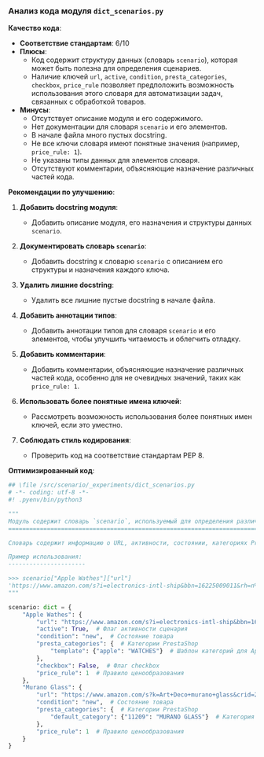 ### **Анализ кода модуля `dict_scenarios.py`**

**Качество кода**:
- **Соответствие стандартам**: 6/10
- **Плюсы**:
    - Код содержит структуру данных (словарь `scenario`), которая может быть полезна для определения сценариев.
    - Наличие ключей `url`, `active`, `condition`, `presta_categories`, `checkbox`, `price_rule` позволяет предположить возможность использования этого словаря для автоматизации задач, связанных с обработкой товаров.
- **Минусы**:
    - Отсутствует описание модуля и его содержимого.
    - Нет документации для словаря `scenario` и его элементов.
    - В начале файла много пустых docstring.
    - Не все ключи словаря имеют понятные значения (например, `price_rule: 1`).
    - Не указаны типы данных для элементов словаря.
    - Отсутствуют комментарии, объясняющие назначение различных частей кода.

**Рекомендации по улучшению**:

1.  **Добавить docstring модуля**:
    - Добавить описание модуля, его назначения и структуры данных `scenario`.

2.  **Документировать словарь `scenario`**:
    - Добавить docstring к словарю `scenario` с описанием его структуры и назначения каждого ключа.

3.  **Удалить лишние docstring**:
    - Удалить все лишние пустые docstring в начале файла.

4.  **Добавить аннотации типов**:
    - Добавить аннотации типов для словаря `scenario` и его элементов, чтобы улучшить читаемость и облегчить отладку.

5.  **Добавить комментарии**:
    - Добавить комментарии, объясняющие назначение различных частей кода, особенно для не очевидных значений, таких как `price_rule: 1`.

6.  **Использовать более понятные имена ключей**:
    - Рассмотреть возможность использования более понятных имен ключей, если это уместно.

7.  **Соблюдать стиль кодирования**:
    - Проверить код на соответствие стандартам PEP 8.

**Оптимизированный код**:

```python
## \file /src/scenario/_experiments/dict_scenarios.py
# -*- coding: utf-8 -*-
#! .pyenv/bin/python3

"""
Модуль содержит словарь `scenario`, используемый для определения различных сценариев для обработки товаров.
==========================================================================================================

Словарь содержит информацию о URL, активности, состоянии, категориях PrestaShop, правилах для checkbox и ценовых правилах.

Пример использования:
----------------------

>>> scenario["Apple Wathes"]["url"]
'https://www.amazon.com/s?i=electronics-intl-ship&bbn=16225009011&rh=n%3A2811119011%2Cn%3A2407755011%2Cn%3A7939902011%2Cp_n_is_free_shipping%3A10236242011%2Cp_89%3AApple&dc&ds=v1%3AyDxGiVC9lCk%2BzGvhkah6ZCjaellz7FcqKtRIfFA3o2A&qid=1671818889&rnid=2407755011&ref=sr_nr_n_2'
"""

scenario: dict = {
    "Apple Wathes": {
        "url": "https://www.amazon.com/s?i=electronics-intl-ship&bbn=16225009011&rh=n%3A2811119011%2Cn%3A2407755011%2Cn%3A7939902011%2Cp_n_is_free_shipping%3A10236242011%2Cp_89%3AApple&dc&ds=v1%3AyDxGiVC9lCk%2BzGvhkah6ZCjaellz7FcqKtRIfFA3o2A&qid=1671818889&rnid=2407755011&ref=sr_nr_n_2",  # URL для товаров "Apple Wathes"
        "active": True,  # Флаг активности сценария
        "condition": "new",  # Состояние товара
        "presta_categories": {  # Категории PrestaShop
            "template": {"apple": "WATCHES"}  # Шаблон категорий для Apple Watches
        },
        "checkbox": False,  # Флаг checkbox
        "price_rule": 1  # Правило ценообразования
    },
    "Murano Glass": {
        "url": "https://www.amazon.com/s?k=Art+Deco+murano+glass&crid=24Q0ZZYVNOQMP&sprefix=art+deco+murano+glass%2Caps%2C230&ref=nb_sb_noss",  # URL для товаров "Murano Glass"
        "condition": "new",  # Состояние товара
        "presta_categories": {  # Категории PrestaShop
            "default_category": {"11209": "MURANO GLASS"}  # Категория по умолчанию для Murano Glass
        },
        "price_rule": 1  # Правило ценообразования
    }
}